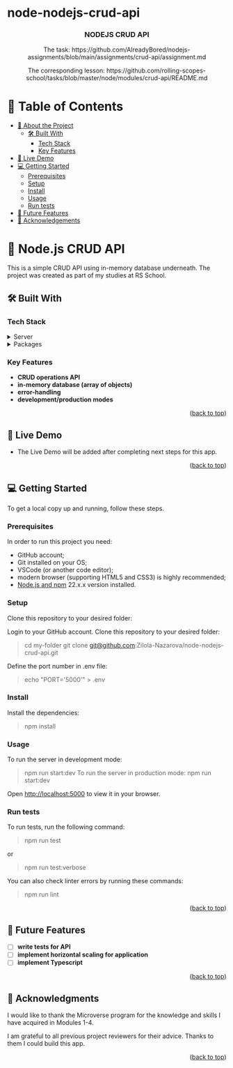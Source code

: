 # node-nodejs-crud-api

<h3 align="center"><b>NODEJS CRUD API</b></h3>

<p align="center">The task: https://github.com/AlreadyBored/nodejs-assignments/blob/main/assignments/crud-api/assignment.md</p>
<p align="center">The corresponding lesson: https://github.com/rolling-scopes-school/tasks/blob/master/node/modules/crud-api/README.md</p>

<a name="readme-top"></a>

# 📗 Table of Contents

- [📖 About the Project](#about-project)
  - [🛠 Built With](#built-with)
    - [Tech Stack](#tech-stack)
    - [Key Features](#key-features)
- [🚀 Live Demo ](#live-demo)
- [💻 Getting Started](#getting-started)
  - [Prerequisites](#prerequisites)
  - [Setup](#setup)
  - [Install](#install)
  - [Usage](#usage)
  - [Run tests](#run-tests)
- [🔭 Future Features](#future-features)
- [🙏 Acknowledgements](#acknowledgements)


# 📖 Node.js CRUD API <a name="about-project"></a>

This is a simple CRUD API using in-memory database underneath. The project was created as part of my studies at RS School. 


## 🛠 Built With <a name="built-with"></a>

### Tech Stack <a name="tech-stack"></a>

<details>
  <summary>Server</summary>
  <ul>
    <li><a href="https://nodejs.org/en">Node.js</a></li>
  </ul>
</details>

<details>
<summary>Packages</summary>
  Only `nodemon`, `dotenv`, `cross-env`, `typescript`, `ts-node`, `ts-node-dev`, `eslint` and its plugins, `webpack-cli`, `webpack` and its plugins, `prettier`, `uuid`, `@types/*` as well as libraries used for testing
</details>


### Key Features <a name="key-features"></a>

- **CRUD operations API**
- **in-memory database (array of objects)**
- **error-handling**
- **development/production modes**

<p align="right">(<a href="#readme-top">back to top</a>)</p>


## 🚀 Live Demo <a name="live-demo"></a>

- The Live Demo will be added after completing next steps for this app.

<p align="right">(<a href="#readme-top">back to top</a>)</p>


## 💻 Getting Started <a name="getting-started"></a>

To get a local copy up and running, follow these steps.

### Prerequisites

In order to run this project you need:

- GitHub account;
- Git installed on your OS;
- VSCode (or another code editor);
- modern browser (supporting HTML5 and CSS3) is highly recommended;
- [Node.js and npm](https://nodejs.org/) 22.x.x version installed.

### Setup

Clone this repository to your desired folder:

Login to your GitHub account. Clone this repository to your desired folder:
> cd my-folder
> git clone git@github.com:Zilola-Nazarova/node-nodejs-crud-api.git

Define the port number in .env file:
> echo "PORT='5000'" > .env

### Install

Install the dependencies:
> npm install

### Usage

To run the server in development mode:
> npm run start:dev
To run the server in production mode:
> npm run start:dev

Open [http://localhost:5000](http://localhost:5000) to view it in your browser.

### Run tests

To run tests, run the following command:
> npm run test  

or  
> npm run test:verbose  

You can also check linter errors by running these commands:
> npm run lint

<p align="right">(<a href="#readme-top">back to top</a>)</p>


## 🔭 Future Features <a name="future-features"></a>

- [ ] **write tests for API**
- [ ] **implement horizontal scaling for application**
- [ ] **implement Typescript**

<p align="right">(<a href="#readme-top">back to top</a>)</p>


## 🙏 Acknowledgments <a name="acknowledgements"></a>

I would like to thank the Microverse program for the knowledge and skills I have acquired in Modules 1-4.

I am grateful to all previous project reviewers for their advice. Thanks to them I could build this app.

<p align="right">(<a href="#readme-top">back to top</a>)</p>
